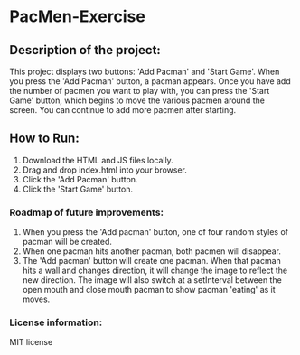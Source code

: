 # PacMen-Exercise

## Description of the project: 
This project displays two buttons: 'Add Pacman' and 'Start Game'. When you press the 'Add Pacman' button, a pacman appears. Once you have add the number of pacmen you want to play with, you can press the 'Start Game' button, which begins to move the various pacmen around the screen. You can continue to add more pacmen after starting.

## How to Run: 
1. Download the HTML and JS files locally.
2. Drag and drop index.html into your browser.
3. Click the 'Add Pacman' button.
4. Click the 'Start Game' button.

### Roadmap of future improvements: 
1. When you press the 'Add pacman' button, one of four random styles of pacman will be created.
2. When one pacman hits another pacman, both pacmen will disappear.
3. The 'Add pacman' button will create one pacman. When that pacman hits a wall and changes direction, it will change the image to reflect the new direction. The image will also switch at a setInterval between the open mouth and close mouth pacman to show pacman 'eating' as it moves.

### License information: 
MIT license
